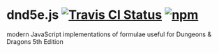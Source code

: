 # dnd5e.js [![Travis CI Status](https://travis-ci.org/jokeyrhyme/dnd5e.js.svg?branch=master)](https://travis-ci.org/jokeyrhyme/dnd5e.js) [![npm](https://img.shields.io/npm/v/dnd5e.svg?maxAge=2592000)](https://www.npmjs.com/package/dnd5e)

modern JavaScript implementations of formulae useful for Dungeons &amp; Dragons 5th Edition
